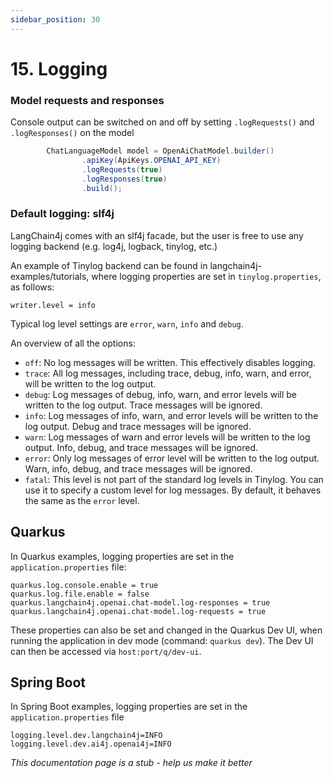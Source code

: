 ```yaml
---
sidebar_position: 30
---
```


# 15. Logging

### Model requests and responses
Console output can be switched on and off by setting `.logRequests()` and `.logResponses()` on the model

```java
        ChatLanguageModel model = OpenAiChatModel.builder()
                .apiKey(ApiKeys.OPENAI_API_KEY)
                .logRequests(true)
                .logResponses(true)
                .build();
```

### Default logging: slf4j 
LangChain4j comes with an slf4j facade, but the user is free to use any logging backend (e.g. log4j, logback, tinylog, etc.)

An example of Tinylog backend can be found in langchain4j-examples/tutorials, where logging properties are set in `tinylog.properties`, as follows:
```
writer.level = info
```

Typical log level settings are `error`, `warn`, `info` and `debug`. 

An overview of all the options:
- `off`: No log messages will be written. This effectively disables logging.
- `trace`: All log messages, including trace, debug, info, warn, and error, will be written to the log output.
- `debug`: Log messages of debug, info, warn, and error levels will be written to the log output. Trace messages will be ignored.
- `info`: Log messages of info, warn, and error levels will be written to the log output. Debug and trace messages will be ignored.
- `warn`: Log messages of warn and error levels will be written to the log output. Info, debug, and trace messages will be ignored.
- `error`: Only log messages of error level will be written to the log output. Warn, info, debug, and trace messages will be ignored.
- `fatal`: This level is not part of the standard log levels in Tinylog. You can use it to specify a custom level for log messages. By default, it behaves the same as the `error` level.

## Quarkus
In Quarkus examples, logging properties are set in the `application.properties` file:
```
quarkus.log.console.enable = true
quarkus.log.file.enable = false
quarkus.langchain4j.openai.chat-model.log-responses = true
quarkus.langchain4j.openai.chat-model.log-requests = true
```

These properties can also be set and changed in the Quarkus Dev UI, when running the application in dev mode (command: `quarkus dev`).
The Dev UI can then be accessed via `host:port/q/dev-ui`.

## Spring Boot
In Spring Boot examples, logging properties are set in the `application.properties` file
```
logging.level.dev.langchain4j=INFO
logging.level.dev.ai4j.openai4j=INFO
```

_This documentation page is a stub - help us make it better_
